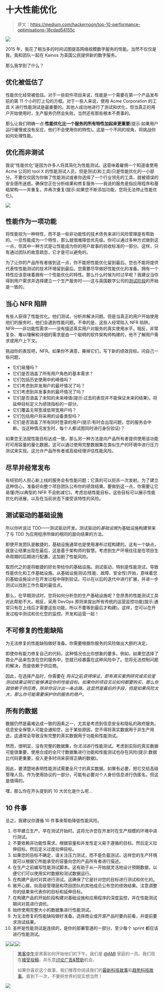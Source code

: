 # 十大性能优化

> 原文：<https://medium.com/hackernoon/top-10-performance-optimisations-18cdad54155c>

![](img/b4538ce0f375c595c2ef111127d95004.png)

2015 年，我花了相当多的时间试图提高网络规模数字服务的性能。当然不仅仅是我，我和团队一起在 Kainos 为英国公民提供新的数字服务。

那么我学到了什么？

## 优化被低估了

性能优化经常被低估。对于一些软件项目来说，性能是一个需要在第一个产品发布前的第 11 个小时打上勾的方框。对于一些人来说，使用 Acme Corporation 的工具 X 进行性能测试是最重要的。其他人成功地进行了测试和优化，但当真正的用户开始使用时，生产服务仍然会失败。当然还有那些根本不费事的。

那么让我们明确一点:**性能优化比一个服务的所有特性加起来更重要**(提示:如果用户运行缓慢或没有反应，他们不会使用你的特性)。这是一个不同的视角，将挑战你如何处理性能。

## 优化而非测试

我说“性能优化”是因为许多人将其简化为性能测试。这意味着雇佣一个知道谁使用 Acme 公司的 tool X 的性能测试人员，但是测试(和工具)只是性能优化的一小部分。不要仅仅因为你做了性能测试或者你选择了一个行业领先的工具，就被错误的安全感所迷惑。确保您正在分析结果和修复服务——我说的服务是指应用程序和基础架构——并重复。并再次重复(提示:如果您不断添加功能，您将无法停止性能优化)。

![](img/76942f13dbc4e794f9f351cc8d1053ec.png)

## 性能作为一项功能

将性能视为一种特性，而不是一些非功能性的技术债务来进行风险管理是有帮助的。一旦性能成为一个特性，那么就很难降低优先级。你可以通过多种方式做到这一点，但其中一种方式是让性能成为你的用户故事的验收标准的一部分。这样，只有通过团队的故意疏忽，它才是可以避免的。

为了让你的产品所有者做到这一点，你不能把性能优化留到最后。您也不能将提供代表性性能测试的技术环境留到最后。您需要尽早做好性能优化的准备。拥有一个特性应该意味着拥有一个性能优化的特性。那么什么时候为时过早呢？我建议当你得到用户需求并选择建立一个生产服务时——这与英国数字公司的[测试阶段](https://www.gov.uk/service-manual/phases/beta.html)的开始是一致的。

## 当心 NFR 陷阱

有些人获得了性能优化。他们测试、分析并解决问题。但是当真正的用户开始使用他们的服务时，他们会遇到性能问题。不幸的是，这些人经常陷入 NFR 陷阱。NFR——非功能性需求——没有描述真实用户对服务的真实使用水平。相反，非常复杂、难以理解和详细的需求是由一个聪明的软件架构师构建的，他不了解用户需求或用户上下文。

挑战你的表现吧，NFR。如果你不满意，撕掉它们，写下新的绩效目标。问自己一些问题，

*   它们易懂吗？
*   它们是否涵盖了所有用户角色的基本需求？
*   它们包括历史使用中的峰值吗？
*   它们考虑到并发用户的最坏情况了吗？
*   它们考虑到并发事务的最坏情况了吗？
*   它们是否涵盖了未知的未来峰值(提示:过去的表现并不能保证未来的结果)。将延伸目标定义为绩效指标的一部分。
*   它们覆盖无带宽或低带宽用户吗？
*   它们包括用户将采用的设备类型吗？
*   它们是否涵盖了所有同时登录的用户(提示:有时会出现问题，您的服务会中断。当这种情况发生时，每个人都试图同时进行身份验证)？

如果您无法就性能目标达成一致，那么另一种方法是向产品所有者提供使用该功能时可用容量的量化数据。这可以通过使用完整数据集在类似生产的环境中进行压力测试来实现。这允许产品所有者或高级经理评估性能风险。

## 尽早并经常发布

有经验的人担心新上线的服务会有性能问题；它真的可以扼杀一次发射。为了建立这种信心，准备好向整个项目团队公布你的绩效结果。要做到这一点，你需要让它易懂(所以典型的 NFR 不会削减它)。考虑总结性能目标，这些目标可以展示性能优化的进展，以及在当前状态下接受该特性的风险。

## 测试驱动的基础设施

所以你听说过 TDD——测试驱动开发。测试驱动的*基础设施*为基础设施构建带来了与 TDD 为应用程序所做的相同的面向结果的方法。

即使开发团队是敏捷的，基础设施通常也是使用瀑布过程构建的。这有一个缺点，就是让结果出现在最后，这是基于架构师的智慧。考虑到生产环境往往是在项目生命周期的后期进行配置，这加剧了性能风险。

取而代之的是将敏捷的好处带给你的基础设施。测试驱动，特别是性能测试，导致性能优化和工作基础设施。从基础设施测试(性能、故障、安全性)开始，意味着您的基础设施设计在开发过程中得到验证。可以在以后的迭代中进行扩展，并进一步测试以找到工作负载的最佳点。

那么，在早期测试时，您将如何分析您的生产基础设施呢？您昂贵的性能测试工具对此帮助不大。相反，采用 DevOps 原则来提出所有传统的运营监控功能(提示:通常只有在上线后才需要这些功能，所以不要等到最后才构建)。这样，您可以在开发过程中测试和优化您的监控。开发和运营一起！

## 不可修复的性能缺陷

为无法修复的性能缺陷做好准备。你需要根据你服务的风险做出大胆的决定。

即使你有能力修复自己的代码，这种情况也比你想象的要多。例如，如果您选择了商业产品来包含在您的服务中，您就已经暴露在这种风险中了。您将无法控制问题的解决，而是依赖于供应商。

因此，在选择产品时，你需要在 *购买*之前*获得保证，即有真实案例研究或实验室测试结果证明它能够满足你的性能目标。如果你的项目无论如何都要购买，那么你就依赖于供应商，除非你设计出一条出路。这显然是最后的手段，但是如果风险太大，那么你可能需要保护你的服务的用户。*

## 所有的数据

数据仍然是最难达成一致的因素之一，尤其是考虑到信息安全和隐私的政府服务。信息安全保管人可能会通知您，出于某些原因，您不得将真实数据用于非生产用途。这通常会导致没有完整的真实数据用于功能和性能测试。

然而，很明显，没有完整的数据集，你*无法*进行性能测试。考虑到实际的真实数据可能很重要，使用合成的全尺寸数据集进行功能和性能测试也存在风险(提示:数据比代码更重要，投入更多时间来获得正确的数据)。

因此，要清楚地表明性能测试需要全尺寸的真实数据。如果有必要，把它交给高级管理人员。作为使用协议的一部分，可能有必要对个人身份信息进行伪匿名，但这是值得的。

嘿，那么你在开头提到的 10 大优化是什么呢…

## 10 件事

总之，我建议你遵循 10 件事来帮助降低性能风险。

1.  尽早建立生产。早在测试开始时。这将允许您在开发时在生产规模的环境中进行测试。
2.  不要依赖非功能性需求。根据容量和并发性定义易于遵循的目标。然后定义拉伸目标。然后定义过度拉伸目标。
3.  如果您的目标不确定，请关注压力测试，而不是负载测试，这样您的生产环境就可以根据它所能承受的容量向您的产品所有者进行描述。
4.  在生产之前编写性能测试脚本。这有助于从一开始就灵活地设计预期数据，以便它们可以使用实时数据和测试数据运行。
5.  在构建产品时对其进行测试。这确保了它是针对您的目标进行测试和优化的。
6.  敞开心扉。向高级管理层和项目团队的其他成员公布您的绩效结果。注意调整你的结果来代表你的目标和延伸目标。
7.  在构建产品的开始阶段构建对基础设施和应用程序的深度监控，并在性能测试期间对其进行调优。
8.  始终使用完整大小的数据集进行性能测试。
9.  为无法修复的性能缺陷做好准备。选择商业或开源产品时要向前看，并提前要求测试结果。
10.  圣杯是性能测试是连续的，是你的部署管道的一部分。至少每个 sprint 都应该进行性能测试。

[![](img/50ef4044ecd4e250b5d50f368b775d38.png)](http://bit.ly/HackernoonFB)[![](img/979d9a46439d5aebbdcdca574e21dc81.png)](https://goo.gl/k7XYbx)[![](img/2930ba6bd2c12218fdbbf7e02c8746ff.png)](https://goo.gl/4ofytp)

> [黑客中午](http://bit.ly/Hackernoon)是黑客如何开始他们的下午。我们是 [@AMI](http://bit.ly/atAMIatAMI) 家庭的一员。我们现在[接受投稿](http://bit.ly/hackernoonsubmission)，并乐意[讨论广告&赞助](mailto:partners@amipublications.com)机会。
> 
> 如果你喜欢这个故事，我们推荐你阅读我们的[最新科技故事](http://bit.ly/hackernoonlatestt)和[趋势科技故事](https://hackernoon.com/trending)。直到下一次，不要把世界的现实想当然！

[![](img/be0ca55ba73a573dce11effb2ee80d56.png)](https://goo.gl/Ahtev1)